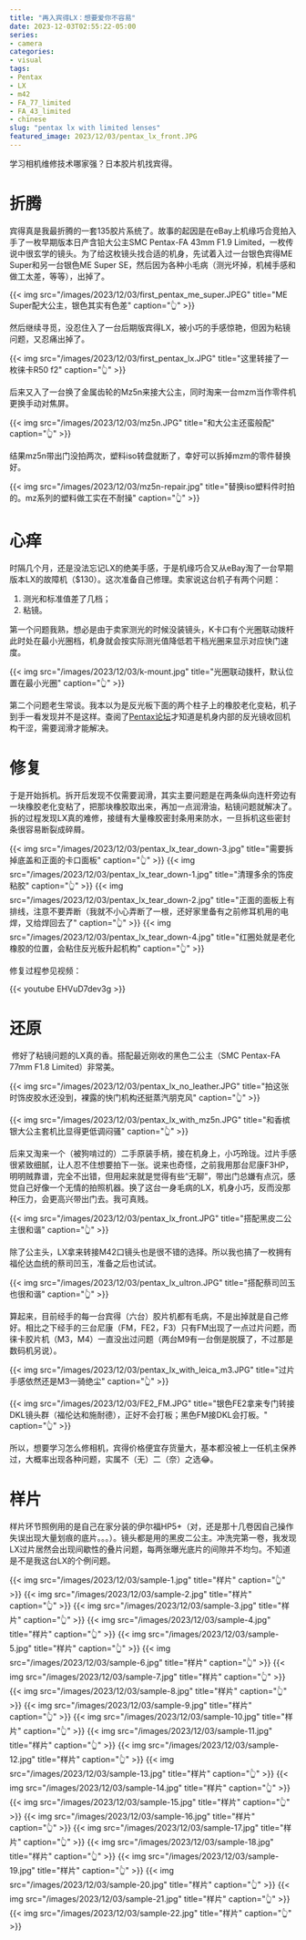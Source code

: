 ```yaml
---
title: "再入宾得LX：想要爱你不容易"
date: 2023-12-03T02:55:22-05:00
series:
- camera
categories:
- visual
tags:
- Pentax
- LX
- m42
- FA_77_limited
- FA_43_limited
- chinese
slug: "pentax lx with limited lenses"
featured_image: 2023/12/03/pentax_lx_front.JPG
---
```


学习相机维修技术哪家强？日本胶片机找宾得。
<!--more-->

# 折腾

宾得真是我最折腾的一套135胶片系统了。故事的起因是在eBay上机缘巧合竞拍入手了一枚早期版本日产含铅大公主SMC Pentax-FA 43mm F1.9 Limited，一枚传说中很玄学的镜头。为了给这枚镜头找合适的机身，先试着入过一台银色宾得ME Super和另一台银色ME Super SE，然后因为各种小毛病（测光坏掉，机械手感和做工太差，等等），出掉了。

{{< img src="/images/2023/12/03/first_pentax_me_super.JPEG" title="ME Super配大公主，银色其实有色差" caption="👆" >}}

然后继续寻觅，没忍住入了一台后期版宾得LX，被小巧的手感惊艳，但因为粘镜问题，又忍痛出掉了。

{{< img src="/images/2023/12/03/first_pentax_lx.JPG" title="这里转接了一枚徕卡R50 f2" caption="👆" >}}

后来又入了一台换了金属齿轮的Mz5n来接大公主，同时淘来一台mzm当作零件机更换手动对焦屏。

{{< img src="/images/2023/12/03/mz5n.JPG" title="和大公主还蛮般配" caption="👆" >}}

结果mz5n带出门没拍两次，塑料iso转盘就断了，幸好可以拆掉mzm的零件替换好。

{{< img src="/images/2023/12/03/mz5n-repair.jpg" title="替换iso塑料件时拍的。mz系列的塑料做工实在不耐操" caption="👆" >}}

# 心痒

时隔几个月，还是没法忘记LX的绝美手感，于是机缘巧合又从eBay淘了一台早期版本LX的故障机（$130）。这次准备自己修理。卖家说这台机子有两个问题：

1. 测光和标准值差了几档；
2. 粘镜。

第一个问题我熟，想必是由于卖家测光的时候没装镜头，K卡口有个光圈联动拨杆此时处在最小光圈档，机身就会按实际测光值降低若干档光圈来显示对应快门速度。

{{< img src="/images/2023/12/03/k-mount.jpg" title="光圈联动拨杆，默认位置在最小光圈" caption="👆" >}}

第二个问题老生常谈。我本以为是反光板下面的两个柱子上的橡胶老化变粘，机子到手一看发现并不是这样。查阅了[Pentax论坛](https://www.pentaxforums.com/forums/8-film-slrs-compact-film-cameras/383378-slooooooooooowww-mirror-pentax-lx.html)才知道是机身内部的反光镜收回机构干涩，需要润滑才能解决。

# 修复

于是开始拆机。拆开后发现不仅需要润滑，其实主要问题是在两条纵向连杆旁边有一块橡胶老化变粘了，把那块橡胶取出来，再加一点润滑油，粘镜问题就解决了。拆的过程发现LX真的难修，接缝有大量橡胶密封条用来防水，一旦拆机这些密封条很容易断裂成碎屑。

{{< img src="/images/2023/12/03/pentax_lx_tear_down-3.jpg" title="需要拆掉底盖和正面的卡口面板" caption="👆" >}}
{{< img src="/images/2023/12/03/pentax_lx_tear_down-1.jpg" title="清理多余的饰皮粘胶" caption="👆" >}}
{{< img src="/images/2023/12/03/pentax_lx_tear_down-2.jpg" title="正面的面板上有排线，注意不要弄断（我就不小心弄断了一根，还好家里备有之前修耳机用的电焊，又给焊回去了" caption="👆" >}}
{{< img src="/images/2023/12/03/pentax_lx_tear_down-4.jpg" title="红圈处就是老化橡胶的位置，会粘住反光板升起机构" caption="👆" >}}

修复过程参见视频：

{{< youtube EHVuD7dev3g >}}

# 还原
​
修好了粘镜问题的LX真的香。搭配最近刚收的黑色二公主（SMC Pentax-FA 77mm F1.8 Limited）非常美。

{{< img src="/images/2023/12/03/pentax_lx_no_leather.JPG" title="拍这张时饰皮胶水还没到，裸露的快门机构还挺蒸汽朋克风" caption="👆" >}}

{{< img src="/images/2023/12/03/pentax_lx_with_mz5n.JPG" title="和香槟银大公主套机比显得更低调闷骚" caption="👆" >}}

后来又淘来一个（被狗啃过的）二手原装手柄，接在机身上，小巧玲珑。过片手感很紧致细腻，让人忍不住想要拍下一张。说来也奇怪，之前我用那台尼康F3HP，明明贼靠谱，完全不出错，但用起来就是觉得有些“无聊”，带出门总嫌有点沉，感觉自己好像一个无情的拍照机器。换了这台一身毛病的LX，机身小巧，反而没那种压力，会更高兴带出门去。我可真贱。

{{< img src="/images/2023/12/03/pentax_lx_front.JPG" title="搭配黑皮二公主很和谐" caption="👆" >}}

除了公主头，LX拿来转接M42口镜头也是很不错的选择。所以我也搞了一枚拥有福伦达血统的蔡司凹玉，准备之后也试试。

{{< img src="/images/2023/12/03/pentax_lx_ultron.JPG" title="搭配蔡司凹玉也很和谐" caption="👆" >}}

算起来，目前经手的每一台宾得（六台）胶片机都有毛病，不是出掉就是自己修好。相比之下经手的三台尼康（FM，FE2，F3）只有FM出现了一点过片问题，而徕卡胶片机（M3，M4）一直没出过问题（两台M9有一台倒是脱膜了，不过那是数码机另说）。

{{< img src="/images/2023/12/03/pentax_lx_with_leica_m3.JPG" title="过片手感依然还是M3一骑绝尘" caption="👆" >}}

{{< img src="/images/2023/12/03/FE2_FM.JPG" title="银色FE2拿来专门转接DKL镜头群（福伦达和施耐德），正好不会打板；黑色FM接DKL会打板。" caption="👆" >}}

所以，想要学习怎么修相机，宾得价格便宜存货量大，基本都没被上一任机主保养过，大概率出现各种问题，实属不（无）二（奈）之选😂。

# 样片

样片环节照例用的是自己在家分装的伊尔福HP5+（对，还是那十几卷因自己操作失误出现大量划痕的底片。。。）。镜头都是用的黑皮二公主。冲洗完第一卷，我发现LX过片居然会出现间歇性的叠片问题，每两张曝光底片的间隙并不均匀。不知道是不是我这台LX的个例问题。

{{< img src="/images/2023/12/03/sample-1.jpg" title="样片" caption="👆" >}}
{{< img src="/images/2023/12/03/sample-2.jpg" title="样片" caption="👆" >}}
{{< img src="/images/2023/12/03/sample-3.jpg" title="样片" caption="👆" >}}
{{< img src="/images/2023/12/03/sample-4.jpg" title="样片" caption="👆" >}}
{{< img src="/images/2023/12/03/sample-5.jpg" title="样片" caption="👆" >}}
{{< img src="/images/2023/12/03/sample-6.jpg" title="样片" caption="👆" >}}
{{< img src="/images/2023/12/03/sample-7.jpg" title="样片" caption="👆" >}}
{{< img src="/images/2023/12/03/sample-8.jpg" title="样片" caption="👆" >}}
{{< img src="/images/2023/12/03/sample-9.jpg" title="样片" caption="👆" >}}
{{< img src="/images/2023/12/03/sample-10.jpg" title="样片" caption="👆" >}}
{{< img src="/images/2023/12/03/sample-11.jpg" title="样片" caption="👆" >}}
{{< img src="/images/2023/12/03/sample-12.jpg" title="样片" caption="👆" >}}
{{< img src="/images/2023/12/03/sample-13.jpg" title="样片" caption="👆" >}}
{{< img src="/images/2023/12/03/sample-14.jpg" title="样片" caption="👆" >}}
{{< img src="/images/2023/12/03/sample-15.jpg" title="样片" caption="👆" >}}
{{< img src="/images/2023/12/03/sample-16.jpg" title="样片" caption="👆" >}}
{{< img src="/images/2023/12/03/sample-17.jpg" title="样片" caption="👆" >}}
{{< img src="/images/2023/12/03/sample-18.jpg" title="样片" caption="👆" >}}
{{< img src="/images/2023/12/03/sample-19.jpg" title="样片" caption="👆" >}}
{{< img src="/images/2023/12/03/sample-20.jpg" title="样片" caption="👆" >}}
{{< img src="/images/2023/12/03/sample-21.jpg" title="样片" caption="👆" >}}
{{< img src="/images/2023/12/03/sample-22.jpg" title="样片" caption="👆" >}}
